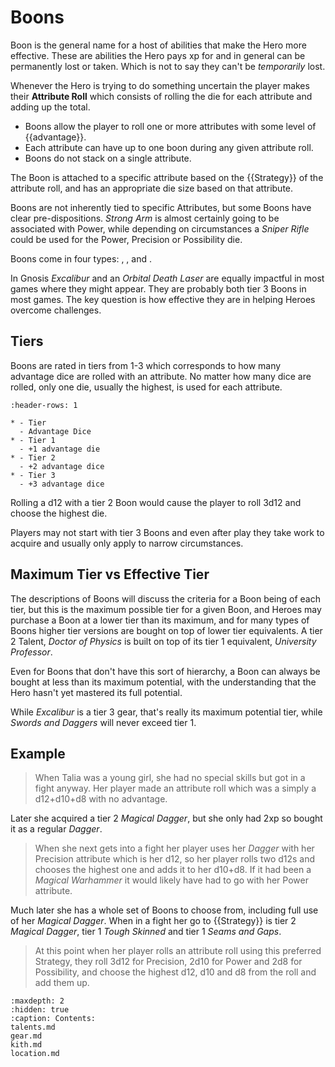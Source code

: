 # Boons

Boon is the general name for a host of abilities that
make the Hero more effective.  These are abilities the 
Hero pays xp for and in general can be permanently 
lost or taken.  Which is not to say they can't be
*temporarily* lost.

Whenever the Hero is trying to do something uncertain 
the player makes their **Attribute Roll** which consists of
rolling the die for each attribute and adding up the total.

* Boons allow the player to roll one or more attributes with 
some level of {{advantage}}.  
* Each attribute can have up to one boon during any given 
attribute roll.
* Boons do not stack on a single attribute.

The Boon is attached to a specific attribute based on 
the {{Strategy}} of the attribute roll, and has an
appropriate die size based on that attribute.  

Boons are not inherently tied to specific Attributes, 
but some Boons have clear pre-dispositions.  *Strong Arm*
is almost certainly going to be associated with Power, 
while depending on circumstances a *Sniper Rifle* could 
be used for the Power, Precision or Possibility die.

Boons come in four types: [](talents.md), [](gear.md), 
[](kith.md) and 
[](location.md).


In Gnosis *Excalibur* and an *Orbital Death Laser* are equally 
impactful in most games where they might appear.  They are 
probably both tier 3 Boons in most games.  The key 
question is how effective they are in helping Heroes overcome
challenges.  






## Tiers

Boons are rated in tiers from 1-3 which corresponds to how 
many advantage dice are rolled with an attribute. 
No matter how many dice are rolled, only one die,
usually the highest, is used for each attribute. 

```{list-table}
:header-rows: 1

* - Tier
  - Advantage Dice
* - Tier 1
  - +1 advantage die
* - Tier 2
  - +2 advantage dice
* - Tier 3
  - +3 advantage dice
```

Rolling a d12 with a tier 2 Boon would cause the player to roll
3d12 and choose the highest die.

Players may not start with tier 3 Boons and even after play they take 
work to acquire and usually only apply to narrow circumstances.

## Maximum Tier vs Effective Tier

The descriptions of Boons will discuss the criteria for a Boon being
of each tier, but this is the maximum possible tier for a given 
Boon, and Heroes may purchase a Boon at a lower tier than its
maximum, and for many types of Boons higher tier versions are bought 
on top of lower tier equivalents. 
A tier 2 Talent, *Doctor of Physics* is built on top
of its tier 1 equivalent, *University Professor*. 

Even for Boons that don't have this sort of hierarchy, 
a Boon can always be bought at less than its maximum potential, 
with the understanding that the Hero hasn't yet mastered its full
potential.

While *Excalibur* is a tier 3 gear, that's really its 
maximum potential tier, while *Swords and Daggers* will 
never exceed tier 1.  



## Example


> When Talia was a young girl, she had no special skills
but got in a fight anyway. Her player made an attribute roll
which was a simply a d12+d10+d8 with no advantage.

Later she acquired a tier 2 *Magical Dagger*, but she 
only had 2xp so bought it as a regular *Dagger*.

> When she next gets into a fight her player uses her *Dagger* 
with her Precision attribute which is her d12, 
so her player rolls two d12s and chooses the highest 
one and adds it to her d10+d8.  If it had been a *Magical Warhammer*
it would likely have had to go with her Power attribute.

Much later she has a whole set of Boons to choose from, 
including full use of her *Magical Dagger*.
When in a fight her go to {{Strategy}} is tier 2 
*Magical Dagger*, tier 1 *Tough Skinned* and tier 1 
*Seams and Gaps*.

> At this point when her player rolls an attribute 
roll using this preferred Strategy, they roll
3d12 for Precision, 2d10 for Power and 2d8 for Possibility, 
and choose the highest d12, d10 and d8 from the roll
and add them up.


```{toctree}
:maxdepth: 2
:hidden: true
:caption: Contents:
talents.md
gear.md
kith.md
location.md
```